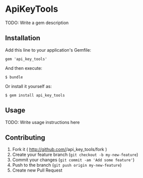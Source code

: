 # ApiKeyTools

TODO: Write a gem description

## Installation

Add this line to your application's Gemfile:

    gem 'api_key_tools'

And then execute:

    $ bundle

Or install it yourself as:

    $ gem install api_key_tools

## Usage

TODO: Write usage instructions here

## Contributing

1. Fork it ( http://github.com/<my-github-username>/api_key_tools/fork )
2. Create your feature branch (`git checkout -b my-new-feature`)
3. Commit your changes (`git commit -am 'Add some feature'`)
4. Push to the branch (`git push origin my-new-feature`)
5. Create new Pull Request
